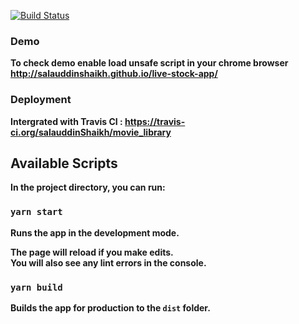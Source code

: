 [![Build Status](https://api.travis-ci.org/salauddinShaikh/movie_library.svg?branch=master)](https://api.travis-ci.org/salauddinShaikh/movie_library)

### Demo
<b>To check demo enable load unsafe script in your chrome browser<b><br>
http://salauddinshaikh.github.io/live-stock-app/

### Deployment

Intergrated with Travis CI : https://travis-ci.org/salauddinShaikh/movie_library

## Available Scripts

In the project directory, you can run:

### `yarn start`

Runs the app in the development mode.<br>

The page will reload if you make edits.<br>
You will also see any lint errors in the console.


### `yarn build`

Builds the app for production to the `dist` folder.<br>



